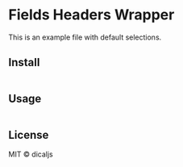 # Fields Headers Wrapper

This is an example file with default selections.

## Install

```
```

## Usage

```
```

## License

MIT © dicaljs